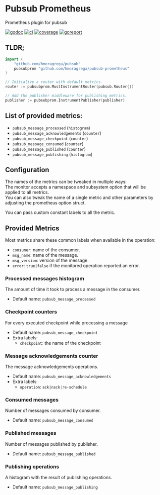 # Pubsub Prometheus

Prometheus plugin for pubsub

[![godoc][godoc-badge]][godoc-url]
[![ci][ci-badge]][ci-url]
[![coverage][coverage-badge]][coverage-url]
[![goreport][goreport-badge]][goreport-url]

## TLDR;

```go
import (
    "github.com/hmoragrega/pubsub"
    pubsubprom "github.com/hmoragrega/pubsub-prometheus"
)

// Initialize a router with default metrics.
router := pubsubprom.MustInstrumentRouter(pubsub.Router{})

// Add the publisher middleware for publishing metrics.
publisher := pubsubprom.InstrumentPublisher(publisher)
```

## List of provided metrics:

* `pubsub_message_processed` (`histogram`)
* `pubsub_message_acknowledgements` (`counter`)
* `pubsub_message_checkpoint` (`counter`)
* `pubsub_message_consumed` (`counter`)
* `pubsub_message_published` (`counter`)
* `pubsub_message_publishing` (`histogram`)

## Configuration

The names of the metrics can be tweaked in multiple ways:  
The monitor accepts a namespace and subsystem option that will be applied to all metrics.  
You can also tweak the name of a single metric and other parameters by adjusting the prometheus option struct.  

You can pass custom constant labels to all the metric.

## Provided Metrics

Most metrics share these common labels when available in the operation:

* `consumer`: name of the consumer.
* `msg_name`: name of the message.
* `msg_version`: version of the message.
* `error`: `true|false` if the monitored operation reported an error.

### Processed messages histogram

The amount of time it took to process a message in the consumer.

* Default name: `pubsub_message_processed`

### Checkpoint counters

For every executed checkpoint while processing a message

* Default name: `pubsub_message_checkpoint`
* Extra labels:
    * `checkpoint`: the name of the checkpoint

### Message acknowledgements counter

The message acknowledgements operations.

* Default name: `pubsub_message_acknowledgements`
* Extra labels:
    * `operation`: `ack|nack|re-schedule`

### Consumed messages

Number of messages consumed by consumer.

* Default name: `pubsub_message_consumed`

### Published messages

Number of messages published by publisher.

* Default name: `pubsub_message_published`

### Publishing operations

A histogram with the result of publishing operations.

* Default name: `pubsub_message_publishing`

[ci-badge]: https://github.com/hmoragrega/pubsub-prometheus/workflows/CI/badge.svg

[ci-url]:   https://github.com/hmoragrega/pubsub-prometheus/actions?query=workflow%3ACI

[coverage-badge]: https://coveralls.io/repos/github/hmoragrega/pubsub-prometheus/badge.svg?branch=main

[coverage-url]:   https://coveralls.io/github/hmoragrega/pubsub-prometheus?branch=main

[godoc-badge]: https://pkg.go.dev/badge/github.com/hmoragrega/pubsub-prometheus.svg

[godoc-url]:   https://pkg.go.dev/github.com/hmoragrega/pubsub-prometheus

[goreport-badge]: https://goreportcard.com/badge/github.com/hmoragrega/pubsub-prometheus

[goreport-url]: https://goreportcard.com/report/github.com/hmoragrega/pubsub-prometheus
